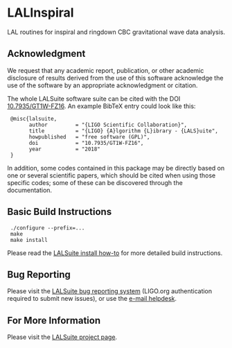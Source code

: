 # LALInspiral

LAL routines for inspiral and ringdown CBC gravitational wave data
analysis.

## Acknowledgment

We request that any academic report, publication, or other academic
disclosure of results derived from the use of this software acknowledge
the use of the software by an appropriate acknowledgment or citation.

The whole LALSuite software suite can be cited with the DOI
[10.7935/GT1W-FZ16][doi]. An example BibTeX entry could look like this:

     @misc{lalsuite,
           author         = "{LIGO Scientific Collaboration}",
           title          = "{LIGO} {A}lgorithm {L}ibrary - {LALS}uite",
           howpublished   = "free software (GPL)",
           doi            = "10.7935/GT1W-FZ16",
           year           = "2018"
     }

In addition, some codes contained in this package may be directly based
on one or several scientific papers, which should be cited when using
those specific codes; some of these can be discovered through the
documentation.

## Basic Build Instructions

     ./configure --prefix=...
     make
     make install

Please read the [LALSuite install how-to][install] for more detailed
build instructions.

## Bug Reporting

Please visit the [LALSuite bug reporting system][bugs] (LIGO.org
authentication required to submit new issues), or use the [e-mail
helpdesk][helpdesk].

## For More Information

Please visit the [LALSuite project page][project].

[doi]:          https://doi.org/10.7935/GT1W-FZ16
[helpdesk]:     mailto:contact+lscsoft-lalsuite-1438-issue-@support.ligo.org
[install]:      https://wiki.ligo.org/Computing/LALSuiteInstall
[bugs]:         https://git.ligo.org/lscsoft/lalsuite/issues/
[project]:      https://wiki.ligo.org/Computing/LALSuite
